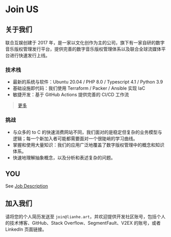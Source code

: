 # Join US

## 关于我们

联合互娱创建于 2017 年，是一家以文化创作为主的公司，旗下有一家自研的数字音乐版权管理发行平台，提供完善的数字音乐版权管理体系以及联合全球流媒体平台进行快速发行上线。

### 技术栈

- 最新的系统与软件：Ubuntu 20.04 / PHP 8.0 / Typescript 4.1 / Python 3.9
- 基础设施即代码：我们使用 Terraform / Packer / Ansible 实现 IaC
- 敏捷开发：基于 GitHub Actions 提供完善的 CI/CD 工作流

> [更多](https://github.com/United-Music/Tech-Stacks)

### 挑战

- 与众多的 to C 的快速消费网站不同，我们面对的是稳定但复杂的业务模型与逻辑；每一个新加入者可能都需要面对一个很陡峭的学习曲线。
- 掌握和使用大量知识：我们的应用广泛地覆盖了数字版权管理中的概念和知识体系。
- 快速地理解抽象概念，以及分析和表述复杂的问题。

## YOU

See [Job Description](job-description.md)

## 加入我们

请将您的个人简历发送至 `join@lianhe.art`，并欢迎提供开发社区账号，包括个人的技术博客、GitHub、Stack Overflow、SegmentFault、V2EX 的账号，或者 LinkedIn 页面链接。 